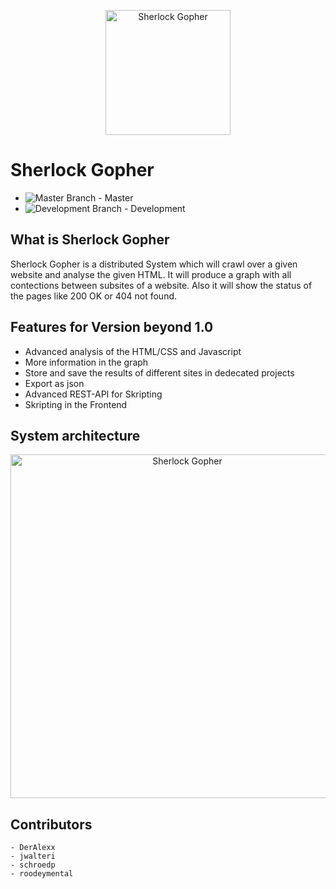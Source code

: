 <p align="center"><img alt="Sherlock Gopher" src="https://github.com/ob-algdatii-20ss/leistungsnachweis-dievierausrufezeichen/blob/develop/assets/sherlockgopher.png" width="200" height="200"></p>

# Sherlock Gopher

- ![Master Branch](https://github.com/DerAlexx/SherlockGopher/workflows/Go%20Test/badge.svg?branch=master) - Master 
- ![Development Branch](https://github.com/DerAlexx/SherlockGopher/workflows/Go%20Test/badge.svg?branch=develop) - Development


## What is Sherlock Gopher

Sherlock Gopher is a distributed System which will crawl over a given website and analyse the given HTML. It will produce a graph with all contections between subsites of a website. Also it will show the status of the pages like 200 OK or 404 not found. 

## Features for Version beyond 1.0 

 - Advanced analysis of the HTML/CSS and Javascript
 - More information in the graph
 - Store and save the results of different sites in dedecated projects
 - Export as json 
 - Advanced REST-API for Skripting 
 - Skripting in the Frontend

## System architecture

<p align="center"><img alt="Sherlock Gopher" src="https://github.com/ob-algdatii-20ss/leistungsnachweis-dievierausrufezeichen/blob/develop/assets/general/ServiceDest.png" width="550" height="550"></p>

## Contributors

    - DerAlexx
    - jwalteri
    - schroedp
    - roodeymental
